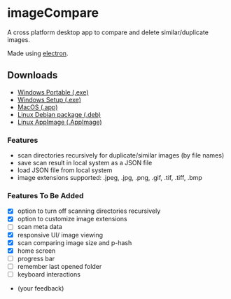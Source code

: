 # imageCompare

A cross platform desktop app to compare and delete similar/duplicate images.

Made using [electron](https://www.electronjs.org).

## Downloads
- [Windows Portable (.exe)](https://github.com/muhallilahnaf/image-compare-app/releases/download/v1.1.0/Windows-portable-exe.imageCompare-v1.1.0.exe)
- [Windows Setup (.exe)](https://github.com/muhallilahnaf/image-compare-app/releases/download/v1.1.0/Windows-setup-exe.imageCompare-setup-v1.1.0.exe)
- [MacOS (.app)](https://github.com/muhallilahnaf/image-compare-app/releases/download/v1.1.0/MacOS-app.imageCompare-v1.1.0.zip)
- [Linux Debian package (.deb)](https://github.com/muhallilahnaf/image-compare-app/releases/download/v1.1.0/image-compare-app_1.1.0_amd64.deb)
- [Linux AppImage (.AppImage)](https://github.com/muhallilahnaf/image-compare-app/releases/download/v1.1.0/Linux-AppImage.imageCompare-v1.1.0.AppImage)

### Features
- scan directories recursively for duplicate/similar images (by file names)
- save scan result in local system as a JSON file
- load JSON file from local system
- image extensions supported: .jpeg, .jpg, .png, .gif, .tif, .tiff, .bmp

### Features To Be Added
- [x] option to turn off scanning directories recursively
- [x] option to customize image extensions
- [ ] scan meta data
- [x] responsive UI/ image viewing
- [x] scan comparing image size and p-hash
- [x] home screen
- [ ] progress bar
- [ ] remember last opened folder
- [ ] keyboard interactions
- (your feedback)